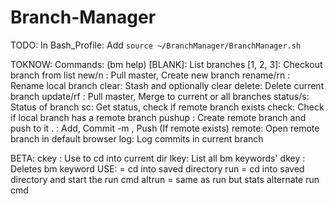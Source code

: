 # Branch-Manager

TODO:
In Bash_Profile:
Add `source ~/BranchManager/BranchManager.sh`

TOKNOW:
Commands: (bm help)
  [BLANK]:			          List branches
  [1, 2, 3]:		        	Checkout branch from list
  new/n <branch>:	    		Pull master, Create new branch
  rename/rn <branch>:	   	Rename local branch
  clear: 			          	Stash and optionally clear
  delete:			           	Delete current branch
  update/rf <all>: 	    	Pull master, Merge to current or all branches
  status/s:		          	Status of branch
  sc:			              	Get status, check if remote branch exists
  check:		          		Check if local branch has a remote branch
  pushup <branch>: 	    	Create remote branch and push to it
  . <description>:	    	Add, Commit -m <des>, Push (If remote exists)
  remote:				          Open remote branch in default browser
  log:				            Log commits in current branch
  
  BETA:
    ckey <keyword>:			Use <keyword> to cd into current dir
    lkey:				List all bm keywords'
    dkey <keyword>:			Deletes bm keyword
    USE:
      <keyword> = cd into saved directory
      <keyword> run = cd into saved directory and start the run cmd
      <keyword> altrun = same as run but stats alternate run cmd

